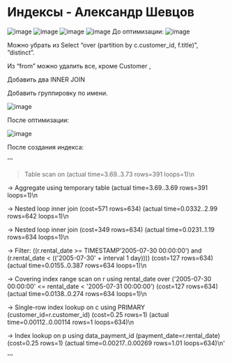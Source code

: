 # Индексы - Александр Шевцов
![image](https://github.com/aztecprod/Index/assets/25949605/b8de9c0a-c79f-4a76-99f8-b76320d8059d)
![image](https://github.com/aztecprod/Index/assets/25949605/8babeb59-9590-4ea7-96ff-9d4e65f1c59a)
![image](https://github.com/aztecprod/Index/assets/25949605/eece72a4-f882-4c98-82fd-b8971c73d4c4)
![image](https://github.com/aztecprod/Index/assets/25949605/d3784799-217f-488a-a8e3-ece99f74516d)
До оптимизации:
![image](https://github.com/aztecprod/Index/assets/25949605/94cc7f2c-fa2b-4ba5-87a9-983f7a22896a)

Можно убрать из Select “over (partition by c.customer_id, f.title)”, ”distinct”.

Из “from” можно удалить все, кроме Customer ,

Добавить два INNER JOIN

Добавить группировку по имени.

![image](https://github.com/aztecprod/Index/assets/25949605/7b95f29d-3c92-41b6-965f-cc6f613ee739)

После оптимизации:

![image](https://github.com/aztecprod/Index/assets/25949605/0d52b2d3-65cb-44f5-8ccc-0d49c5d30f20)

После создания индекса:

'''
> Table scan on <temporary>  (actual time=3.69..3.73 rows=391 loops=1)\n
> 
  -> Aggregate using temporary table  (actual time=3.69..3.69 rows=391 loops=1)\n
  
  -> Nested loop inner join  (cost=571 rows=634) (actual time=0.0332..2.99 rows=642 loops=1)\n 
  
  -> Nested loop inner join  (cost=349 rows=634) (actual time=0.0231..1.19 rows=634 loops=1)\n 
  
  -> Filter: ((r.rental_date >= TIMESTAMP\'2005-07-30 00:00:00\') and (r.rental_date < <cache>((\'2005-07-30\' + interval 1 day))))  (cost=127 rows=634) (actual time=0.0155..0.387 rows=634 loops=1)\n
  
  -> Covering index range scan on r using rental_date over (\'2005-07-30 00:00:00\' <= rental_date < \'2005-07-31 00:00:00\')  (cost=127 rows=634) (actual time=0.0138..0.274 rows=634 loops=1)\n
  
  -> Single-row index lookup on c using PRIMARY (customer_id=r.customer_id)  (cost=0.25 rows=1) (actual time=0.00112..0.00114 rows=1 loops=634)\n
  
  -> Index lookup on p using data_payment_id (payment_date=r.rental_date)  (cost=0.25 rows=1) (actual time=0.00217..0.00269 rows=1.01 loops=634)\n'

'''

